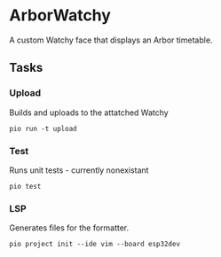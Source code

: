 # ArborWatchy
A custom Watchy face that displays an Arbor timetable.

## Tasks
### Upload
Builds and uploads to the attatched Watchy
```
pio run -t upload
```
### Test
Runs unit tests - currently nonexistant
```
pio test
```
### LSP
Generates files for the formatter.
```
pio project init --ide vim --board esp32dev
```
